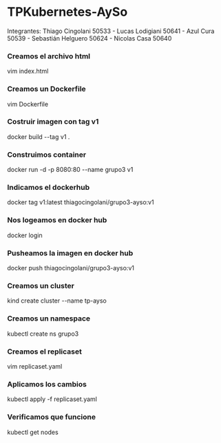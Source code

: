 # TPKubernetes-AySo
Integrantes: Thiago Cingolani 50533 - Lucas Lodigiani 50641 - Azul Cura 50539 - Sebastián Helguero 50624 - Nicolas Casa 50640
### Creamos el archivo html
vim index.html
### Creamos un Dockerfile
vim Dockerfile
### Costruir imagen con tag v1
docker build --tag v1 .
### Construimos container
docker run -d -p 8080:80 --name grupo3 v1
### Indicamos el dockerhub
docker tag v1:latest thiagocingolani/grupo3-ayso:v1
### Nos logeamos en docker hub
docker login
### Pusheamos la imagen en docker hub
docker push thiagocingolani/grupo3-ayso:v1
### Creamos un cluster
kind create cluster --name tp-ayso
### Creamos un namespace
kubectl create ns grupo3
### Creamos el replicaset
vim replicaset.yaml
### Aplicamos los cambios 
kubectl apply -f replicaset.yaml
### Verificamos que funcione
kubectl get nodes
